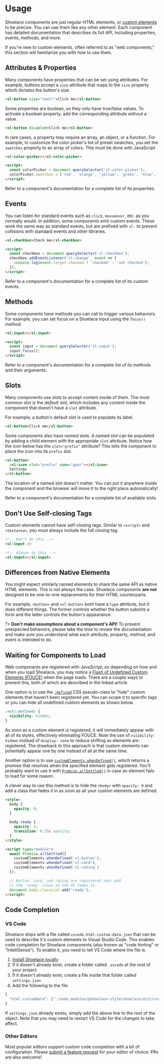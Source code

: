 # Usage

Shoelace components are just regular HTML elements, or [custom elements](https://developer.mozilla.org/en-US/docs/Web/Web_Components/Using_custom_elements) to be precise. You can use them like any other element. Each component has detailed documentation that describes its full API, including properties, events, methods, and more.

If you're new to custom elements, often referred to as "web components," this section will familiarize you with how to use them.

## Attributes & Properties

Many components have properties that can be set using attributes. For example, buttons accept a `size` attribute that maps to the `size` property which dictates the button's size.

```html
<sl-button size="small">Click me</sl-button>
```

Some properties are boolean, so they only have true/false values. To activate a boolean property, add the corresponding attribute without a value.

```html
<sl-button disabled>Click me</sl-button>
```

In rare cases, a property may require an array, an object, or a function. For example, to customize the color picker's list of preset swatches, you set the `swatches` property to an array of colors. This must be done with JavaScript.

```html
<sl-color-picker></sl-color-picker>

<script>
  const colorPicker = document.querySelector('sl-color-picker');
  colorPicker.swatches = ['red', 'orange', 'yellow', 'green', 'blue', 'purple'];
</script>
```

Refer to a component's documentation for a complete list of its properties.

## Events

You can listen for standard events such as `click`, `mouseover`, etc. as you normally would. In addition, some components emit custom events. These work the same way as standard events, but are prefixed with `sl-` to prevent collisions with standard events and other libraries.

```html
<sl-checkbox>Check me</sl-checkbox>

<script>
  const checkbox = document.querySelector('sl-checkbox');
  checkbox.addEventListener('sl-change', event => {
    console.log(event.target.checked ? 'checked' : 'not checked');
  });
</script>
```

Refer to a component's documentation for a complete list of its custom events.

## Methods

Some components have methods you can call to trigger various behaviors. For example, you can set focus on a Shoelace input using the `focus()` method.

```html
<sl-input></sl-input>

<script>
  const input = document.querySelector('sl-input');
  input.focus();
</script>
```

Refer to a component's documentation for a complete list of its methods and their arguments.

## Slots

Many components use slots to accept content inside of them. The most common slot is the _default_ slot, which includes any content inside the component that doesn't have a `slot` attribute.

For example, a button's default slot is used to populate its label.

```html
<sl-button>Click me</sl-button>
```

Some components also have _named_ slots. A named slot can be populated by adding a child element with the appropriate `slot` attribute. Notice how the icon below has the `slot="prefix"` attribute? This tells the component to place the icon into its `prefix` slot.

```html
<sl-button>
  <sl-icon slot="prefix" name="gear"></sl-icon>
  Settings
</sl-button>
```

The location of a named slot doesn't matter. You can put it anywhere inside the component and the browser will move it to the right place automatically!

Refer to a component's documentation for a complete list of available slots.

## Don't Use Self-closing Tags

Custom elements cannot have self-closing tags. Similar to `<script>` and `<textarea>`, you must always include the full closing tag.

```html
<!-- Don't do this -->
<sl-input />

<!-- Always do this -->
<sl-input></sl-input>
```

## Differences from Native Elements

You might expect similarly named elements to share the same API as native HTML elements. This is not always the case. Shoelace components **are not** designed to be one-to-one replacements for their HTML counterparts.

For example, `<button>` and `<sl-button>` both have a `type` attribute, but it does different things. The former controls whether the button submits a form and the latter controls the button's appearance.

?> **Don't make assumptions about a component's API!** To prevent unexpected behaviors, please take the time to review the documentation and make sure you understand what each attribute, property, method, and event is intended to do.

## Waiting for Components to Load

Web components are registered with JavaScript, so depending on how and when you load Shoelace, you may notice a [Flash of Undefined Custom Elements (FOUCE)](https://www.abeautifulsite.net/posts/flash-of-undefined-custom-elements/) when the page loads. There are a couple ways to prevent this, both of which are described in the linked article.

One option is to use the [`:defined`](https://developer.mozilla.org/en-US/docs/Web/CSS/:defined) CSS pseudo-class to "hide" custom elements that haven't been registered yet. You can scope it to specific tags or you can hide all undefined custom elements as shown below.

```css
:not(:defined) {
  visibility: hidden;
}
```

As soon as a custom element is registered, it will immediately appear with all of its styles, effectively eliminating FOUCE. Note the use of `visibility: hidden` instead of `display: none` to reduce shifting as elements are registered. The drawback to this approach is that custom elements can potentially appear one by one instead of all at the same time.

Another option is to use [`customElements.whenDefined()`](https://developer.mozilla.org/en-US/docs/Web/API/CustomElementRegistry/whenDefined), which returns a promise that resolves when the specified element gets registered. You'll probably want to use it with [`Promise.allSettled()`](https://developer.mozilla.org/en-US/docs/Web/JavaScript/Reference/Global_Objects/Promise/allSettled) in case an element fails to load for some reason.

A clever way to use this method is to hide the `<body>` with `opacity: 0` and add a class that fades it in as soon as all your custom elements are defined.

```html
<style>
  body {
    opacity: 0;
  }

  body.ready {
    opacity: 1;
    transition: 0.25s opacity;
  }
</style>

<script type="module">
  await Promise.allSettled([
    customElements.whenDefined('sl-button'),
    customElements.whenDefined('sl-card'),
    customElements.whenDefined('sl-rating')
  ]);

  // Button, card, and rating are registered now! Add
  // the `ready` class so the UI fades in.
  document.body.classList.add('ready');
</script>
```

## Code Completion

### VS Code

Shoelace ships with a file called `vscode.html-custom-data.json` that can be used to describe it's custom elements to Visual Studio Code. This enables code completion for Shoelace components (also known as "code hinting" or "IntelliSense"). To enable it, you need to tell VS Code where the file is.

1. [Install Shoelace locally](/getting-started/installation#local-installation)
2. If it doesn't already exist, create a folder called `.vscode` at the root of your project
3. If it doesn't already exist, create a file inside that folder called `settings.json`
4. Add the following to the file

```js
{
  "html.customData": ["./node_modules/@shoelace-style/shoelace/dist/vscode.html-custom-data.json"]
}
```

If `settings.json` already exists, simply add the above line to the root of the object. Note that you may need to restart VS Code for the changes to take affect.

### Other Editors

Most popular editors support custom code completion with a bit of configuration. Please [submit a feature request](https://github.com/shoelace-style/shoelace/issues/new/choose) for your editor of choice. PRs are also welcome!
